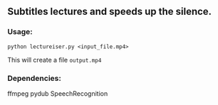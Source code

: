 ## Subtitles lectures and speeds up the silence.

### Usage:

`python lectureiser.py <input_file.mp4> `

This will create a file `output.mp4`


### Dependencies:

ffmpeg
pydub
SpeechRecognition
